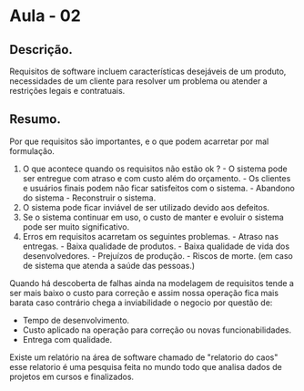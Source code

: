 # Aula - 02

## Descrição.

Requisitos de software incluem características desejáveis de um produto, necessidades de um cliente para resolver um problema ou atender a restrições legais e contratuais.

## Resumo.

Por que requisitos são importantes, e o que podem acarretar por mal formulação.

  1. O que acontece quando os requisitos não estão ok ?
    - O sistema pode ser entregue com atraso e com custo além do orçamento.
    - Os clientes e usuários finais podem não ficar satisfeitos com o sistema.
    - Abandono do sistema
    - Reconstruir o sistema.
  2. O sistema pode ficar inviável de ser utilizado devido aos defeitos.
  3. Se o sistema continuar em uso, o custo de manter e evoluir o sistema pode ser muito significativo.
  4. Erros em requisitos acarretam os seguintes problemas.
    - Atraso nas entregas.
    - Baixa qualidade de produtos.
    - Baixa qualidade de vida dos desenvolvedores.
    - Prejuízos de produção.
    - Riscos de morte. (em caso de sistema que atenda a saúde das pessoas.)


Quando há descoberta de falhas ainda na modelagem de requisitos tende a ser mais baixo o custo para correção e assim nossa operação fica mais barata caso contrário chega a inviabilidade o negocio por questão de:

  - Tempo de desenvolvimento.
  - Custo aplicado na operação para correção ou novas funcionabilidades.
  - Entrega com qualidade.

Existe um relatório na área de software chamado de "relatorio do caos" esse relatorio é uma pesquisa feita no mundo todo que analisa dados de projetos em cursos e finalizados.
